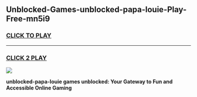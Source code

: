 
## Unblocked-Games-unblocked-papa-louie-Play-Free-mn5i9
<h3>
<a href="https://premium76.site?title=unblocked-papa-louie&ref=23A">CLICK TO PLAY</a></h3>
<hr>

<h3>
<a href="https://premium76.site?title=unblocked-papa-louie&ref=23A">CLICK 2 PLAY</a>
  
</h3>

<a href="https://premium76.site?title=unblocked-papa-louie&ref=23A"><img src="https://clearcache.store/games.png"></a>


**unblocked-papa-louie games unblocked: Your Gateway to Fun and Accessible Online Gaming**
